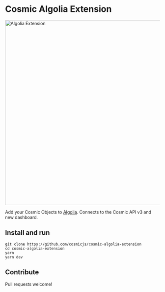 # Cosmic Algolia Extension

<img src="https://imgix.cosmicjs.com/cec9cdd0-265d-11ee-a19d-717742939f83-Algolia-logo-blue.png?w=1200&auto=compression,format" alt="Algolia Extension" width="600"/>

Add your Cosmic Objects to [Algolia](https://www.algolia.com). Connects to the Cosmic API v3 and new dashboard.

## Install and run

```
git clone https://github.com/cosmicjs/cosmic-algolia-extension
cd cosmic-algolia-extension
yarn
yarn dev
```

## Contribute

Pull requests welcome!
